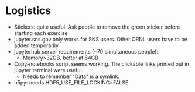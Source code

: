 # Logistics
* Stickers: quite useful. Ask people to remove the green sticker before starting each exercise
* jupyter.sns.gov only works for SNS users. Other ORNL users have to be added temporarily
* jupyterhub server requirements (~70 simultaneous people):
  - Memory>32GB. better at 64GB 
* Copy-notebooks script seems working. The clickable links printed out in jupyter terminal were useful.
  - Needs to remember "Data" is a symlink. 
* h5py: needs HDF5_USE_FILE_LOCKING=FALSE
